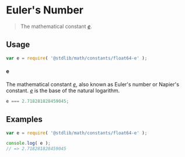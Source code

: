 # Euler's Number

> The mathematical constant [*e*][e].

<!-- <usage> -->

## Usage

``` javascript
var e = require( '@stdlib/math/constants/float64-e' );
```

#### e

The mathematical constant [*e*][e], also known as Euler's number or Napier's constant. [*e*][e] is the base of the natural logarithm.

``` javascript
e === 2.718281828459045;
```

<!-- </usage> -->


<!-- <examples> -->

## Examples

``` javascript
var e = require( '@stdlib/math/constants/float64-e' );

console.log( e );
// => 2.718281828459045
```

<!-- </examples> -->


<!-- <links> -->

[e]: https://en.wikipedia.org/wiki/E_(mathematical_constant)

<!-- </links> -->
